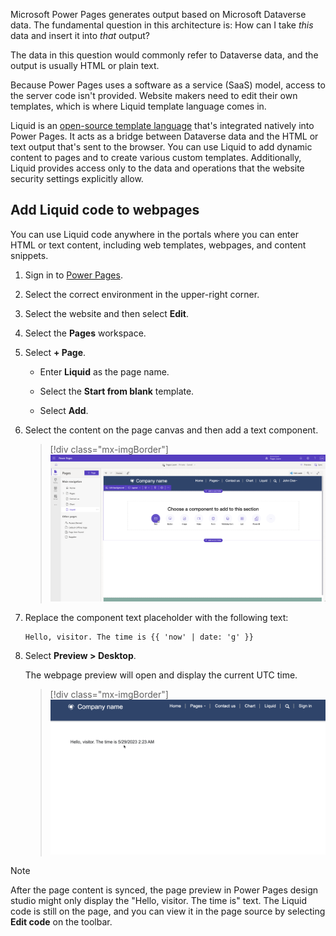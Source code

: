 Microsoft Power Pages generates output based on Microsoft Dataverse data. The fundamental question in this architecture is: How can I take *this* data and insert it into *that* output?

The data in this question would commonly refer to Dataverse data, and the output is usually HTML or plain text.

Because Power Pages uses a software as a service (SaaS) model, access to the server code isn't provided. Website makers need to edit their own templates, which is where Liquid template language comes in.

Liquid is an [open-source template language](http://liquidmarkup.org/?azure-portal=true) that's integrated natively into Power Pages. It acts as a bridge between Dataverse data and the HTML or text output that's sent to the browser. You can use Liquid to add dynamic content to pages and to create various custom templates. Additionally, Liquid provides access only to the data and operations that the website security settings explicitly allow.

## Add Liquid code to webpages

You can use Liquid code anywhere in the portals where you can enter HTML or text content, including web templates, webpages, and content snippets.

1. Sign in to [Power Pages](https://make.powerpages.microsoft.com/?azure-portal=true).

1. Select the correct environment in the upper-right corner.

1. Select the website and then select **Edit**. 

1. Select the **Pages** workspace.

1. Select **+ Page**.

   - Enter **Liquid** as the page name.

   - Select the **Start from blank** template.

   - Select **Add**.

1. Select the content on the page canvas and then add a text component.

   > [!div class="mx-imgBorder"]
   > [![Screenshot of a webpage canvas showing the Text button selected to add a text component to the page.](../media/liquid-start.png)](../media/liquid-start.png#lightbox)

1. Replace the component text placeholder with the following text:

   ```twig
   Hello, visitor. The time is {{ 'now' | date: 'g' }}
   ```

1. Select **Preview > Desktop**.

   The webpage preview will open and display the current UTC time.

   > [!div class="mx-imgBorder"]
   > [![Screenshot of the Liquid code on a webpage with the current time displayed.](../media/liquid-start-result.png)](../media/liquid-start-result.png#lightbox)

> [!NOTE]
> After the page content is synced, the page preview in Power Pages design studio might only display the "Hello, visitor. The time is" text. The Liquid code is still on the page, and you can view it in the page source by selecting **Edit code** on the toolbar. 
